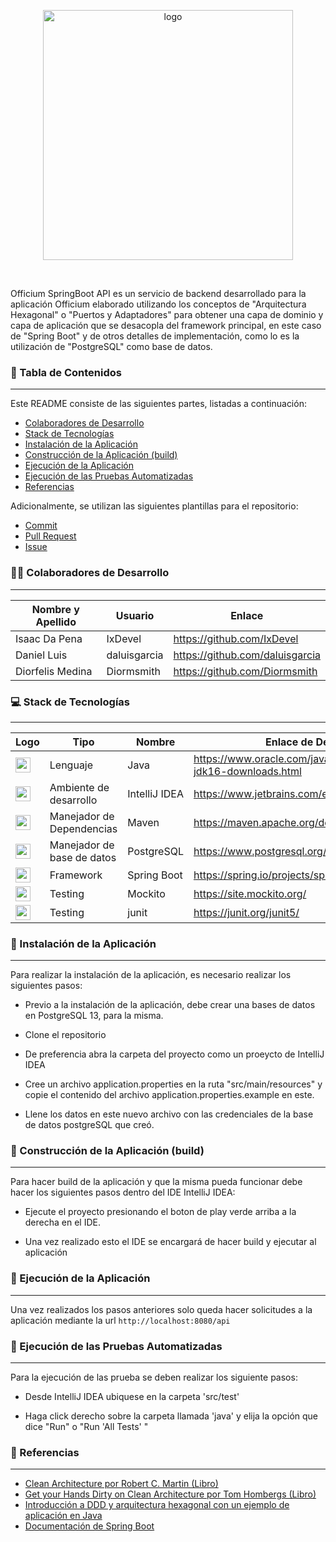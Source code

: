 <p align="center">
  <img src="https://i.imgur.com/ar1z86m.png" alt="logo" width="400">
</p>
<br>

Officium SpringBoot API es un servicio de backend desarrollado para la aplicación Officium elaborado utilizando los conceptos de "Arquitectura Hexagonal" o "Puertos y Adaptadores" para obtener una capa de dominio y capa de aplicación que se desacopla del framework principal, en este caso de "Spring Boot" y de otros detalles de implementación, como lo es la utilización de "PostgreSQL" como base de datos.

### :page_facing_up: Tabla de Contenidos

---

Este README consiste de las siguientes partes, listadas a continuación:

- [Colaboradores de Desarrollo](#man_technologist-colaboradores-de-desarrollo)
- [Stack de Tecnologías](#computer-stack-de-tecnologías)
- [Instalación de la Aplicación](#wrench-instalación-de-la-aplicación)
- [Construcción de la Aplicación (build)](#hammer-construcción-de-la-aplicación-build)
- [Ejecución de la Aplicación](#electric_plug-ejecución-de-la-aplicación)
- [Ejecución de las Pruebas Automatizadas](#test_tube-ejecución-de-las-pruebas-automatizadas)
- [Referencias](#mag_right-referencias)

Adicionalmente, se utilizan las siguientes plantillas para el repositorio:

- [Commit](https://github.com/OrangeSoft-Team/readme-guide/blob/main/Commit.md)
- [Pull Request](https://github.com/OrangeSoft-Team/readme-guide/blob/main/Pull_Request.md)
- [Issue](https://github.com/OrangeSoft-Team/readme-guide/blob/main/Issue.md)

### :man_technologist: Colaboradores de Desarrollo

---

| Nombre y Apellido    | Usuario    | Enlace                        |
| -------------------- | ---------- | ----------------------------- |
| Isaac Da Pena | IxDevel   | https://github.com/IxDevel   |
| Daniel Luis     | daluisgarcia | https://github.com/daluisgarcia |
| Diorfelis Medina         | Diormsmith  | https://github.com/Diormsmith  |

### :computer: Stack de Tecnologías

---

| Logo                                                                                                                                                                                                                                                                                                | Tipo                       | Nombre         | Enlace de Descarga                       | Versión |
| --------------------------------------------------------------------------------------------------------------------------------------------------------------------------------------------------------------------------------------------------------------------------------------------------- | -------------------------- | -------------- | ---------------------------------------- | ------- |
| <img src="https://seeklogo.com/images/J/java-logo-7F8B35BAB3-seeklogo.com.png" width="24">                                                                                                                                                                                                 | Lenguaje                   | Java     | https://www.oracle.com/java/technologies/javase-jdk16-downloads.html  | 16    |
| <img src="https://upload.wikimedia.org/wikipedia/commons/thumb/9/9c/IntelliJ_IDEA_Icon.svg/1024px-IntelliJ_IDEA_Icon.svg.png" width="24">                                                                                                                                                                                                                                    | Ambiente de desarrollo      | IntelliJ IDEA        | https://www.jetbrains.com/es-es/idea/download/         | 2021.1.3 |
| <img src="https://upload.wikimedia.org/wikipedia/commons/thumb/5/52/Apache_Maven_logo.svg/2560px-Apache_Maven_logo.svg.png" width="24">                                                                                                                                                                               | Manejador de Dependencias  | Maven            | https://maven.apache.org/download.cgi            | 3.8.1  |
| <img src="https://upload.wikimedia.org/wikipedia/commons/thumb/2/29/Postgresql_elephant.svg/1200px-Postgresql_elephant.svg.png" width="24">                                                                                                                                                         | Manejador de base de datos | PostgreSQL     | https://www.postgresql.org/download/     | 13.1    |
| <img src="https://spring.io/images/spring-logo-9146a4d3298760c2e7e49595184e1975.svg" width="24">                                                                                                                                                                 | Framework                  | Spring Boot        | https://spring.io/projects/spring-boot    | 2.5.1  |
| <img src="https://upload.wikimedia.org/wikipedia/commons/2/2c/Mockito_Logo.png" width="24">                                                                                                                                                                                                                   | Testing                    | Mockito          | https://site.mockito.org/  | 3  |
| <img src="https://junit.org/junit5/assets/img/junit5-logo.png" width="24">                                                                                                                                                                                                                                                 | Testing                    | junit       | https://junit.org/junit5/ | 5   |



### :wrench: Instalación de la Aplicación

---

Para realizar la instalación de la aplicación, es necesario realizar los siguientes pasos:

- Previo a la instalación de la aplicación, debe crear una bases de datos en PostgreSQL 13, para la misma.

- Clone el repositorio

- De preferencia abra la carpeta del proyecto como un proeycto de IntelliJ IDEA

- Cree un archivo application.properties en la ruta "src/main/resources" y copie el contenido del archivo application.properties.example en este.

- Llene los datos en este nuevo archivo con las credenciales de la base de datos postgreSQL que creó.


### :hammer: Construcción de la Aplicación (build)

---

Para hacer build de la aplicación y que la misma pueda funcionar debe hacer los siguientes pasos dentro del IDE IntelliJ IDEA:

- Ejecute el proyecto presionando el boton de play verde arriba a la derecha en el IDE.

- Una vez realizado esto el IDE se encargará de hacer build y ejecutar al aplicación

### :electric_plug: Ejecución de la Aplicación

---

Una vez realizados los pasos anteriores solo queda hacer solicitudes a la aplicación mediante la url `http://localhost:8080/api`

### :test_tube: Ejecución de las Pruebas Automatizadas

---

Para la ejecución de las prueba se deben realizar los siguiente pasos:

- Desde IntelliJ IDEA ubiquese en la carpeta 'src/test'

- Haga click derecho sobre la carpeta llamada 'java' y elija la opción que dice "Run" o "Run 'All Tests' "


### :mag_right: Referencias

---

- [Clean Architecture por Robert C. Martin (Libro) ](https://www.amazon.com/Clean-Architecture-Craftsmans-Software-Structure/dp/0134494164)
- [Get your Hands Dirty on Clean Architecture por Tom Hombergs (Libro) ](https://www.amazon.com/-/es/Tom-Hombergs/dp/1839211962)
- [Introducción a DDD y arquitectura hexagonal con un ejemplo de aplicación en Java](https://picodotdev.github.io/blog-bitix/2021/02/introduccion-a-ddd-y-arquitectura-hexagonal-con-un-ejemplo-de-aplicacion-en-java/)
- [Documentación de Spring Boot](https://spring.io/)